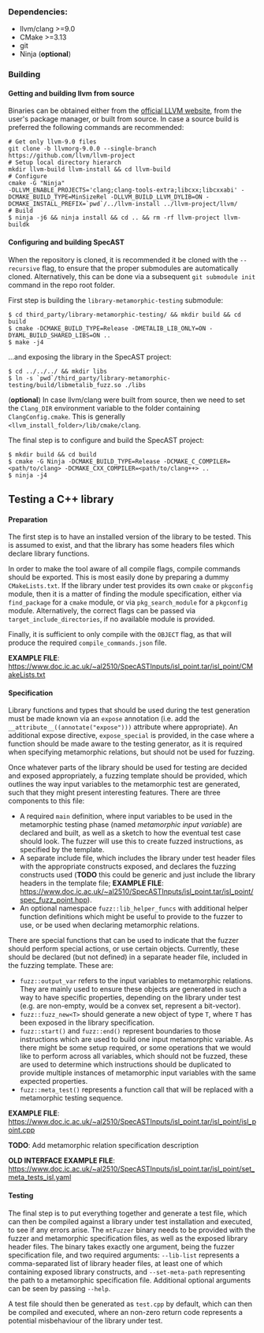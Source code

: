 ### Dependencies:

* llvm/clang >=9.0
* CMake >=3.13
* git
* Ninja (**optional**)

### Building

#### Getting and building llvm from source

Binaries can be obtained either from the [official LLVM website](http://releases.llvm.org/download.html), from the user's package manager, or built from source. In case a source build is preferred the following commands are recommended:

```
# Get only llvm-9.0 files
git clone -b llvmorg-9.0.0 --single-branch https://github.com/llvm/llvm-project
# Setup local directory hierarch
mkdir llvm-build llvm-install && cd llvm-build
# Configure
cmake -G "Ninja"
-DLLVM_ENABLE_PROJECTS='clang;clang-tools-extra;libcxx;libcxxabi' -DCMAKE_BUILD_TYPE=MinSizeRel -DLLVM_BUILD_LLVM_DYLIB=ON -DCMAKE_INSTALL_PREFIX=`pwd`/../llvm-install ../llvm-project/llvm/
# Build
$ ninja -j6 && ninja install && cd .. && rm -rf llvm-project llvm-buildk
```

#### Configuring and building SpecAST

When the repository is cloned, it is recommended it be cloned with the `--recursive` flag, to ensure that the proper submodules are automatically cloned. Alternatively, this can be done via a subsequent `git submodule init` command in the repo root folder.

First step is building the `library-metamorphic-testing` submodule:

```
$ cd third_party/library-metamorphic-testing/ && mkdir build && cd build
$ cmake -DCMAKE_BUILD_TYPE=Release -DMETALIB_LIB_ONLY=ON -DYAML_BUILD_SHARED_LIBS=ON ..
$ make -j4
```

...and exposing the library in the SpecAST project:

```
$ cd ../../../ && mkdir libs
$ ln -s `pwd`/third_party/library-metamorphic-testing/build/libmetalib_fuzz.so ./libs
```

(**optional**) In case llvm/clang were built from source, then we need to set the `Clang_DIR` environment variable to the folder containing `ClangConfig.cmake`. This is generally `<llvm_install_folder>/lib/cmake/clang`.

The final step is to configure and build the SpecAST project:

```
$ mkdir build && cd build
$ cmake -G Ninja -DCMAKE_BUILD_TYPE=Release -DCMAKE_C_COMPILER=<path/to/clang> -DCMAKE_CXX_COMPILER=<path/to/clang++> ..
$ ninja -j4
```

## Testing a C++ library

#### Preparation

The first step is to have an installed version of the library to be tested. This
is assumed to exist, and that the library has some headers files which declare
library functions.

In order to make the tool aware of all compile flags, compile
commands should be exported. This is most easily done by preparing a dummy
`CMakeLists.txt`. If the library under test provides its own `cmake` or
`pkgconfig` module, then it is a matter of finding the module specification,
either via `find_package` for a `cmake` module, or via `pkg_search_module` for a
`pkgconfig` module. Alternatively, the correct flags can be passed via
`target_include_directories`, if no available module is provided.

Finally, it is sufficient to only compile with the `OBJECT` flag, as that will
produce the required `compile_commands.json` file.

**EXAMPLE FILE**: https://www.doc.ic.ac.uk/~al2510/SpecASTInputs/isl_point.tar/isl_point/CMakeLists.txt

#### Specification

Library functions and types that should be used during the test generation must
be made known via an `expose` annotation (i.e. add the
`__attribute__((annotate("expose")))` attribute where appropriate). An
additional expose directive, `expose_special` is provided, in the case where a
function should be made aware to the testing generator, as it is required when
specifying metamorphic relations, but should not be used for fuzzing.

Once whatever parts of the library should be used for testing are decided and
exposed appropriately, a fuzzing template should be provided, which outlines the way input variables to the metamorphic test are generated, such that they might present interesting features. There are three components to this file:

* A required `main` definition, where input variables to be used in the metamorphic testing phase (named *metamorphic input variable*) are declared and built, as well as a sketch to how the eventual test case should look. The fuzzer will use this to create fuzzed instructions, as specified by the template.
* A separate include file, which includes the library under test header files with the appropriate constructs exposed, and declares the fuzzing constructs used (**TODO** this could be generic and just include the library headers in the template file; **EXAMPLE FILE**: https://www.doc.ic.ac.uk/~al2510/SpecASTInputs/isl_point.tar/isl_point/spec_fuzz_point.hpp).
* An optional namespace `fuzz::lib_helper_funcs` with additional helper function definitions which might be useful to provide to the fuzzer to use, or be used when declaring metamorphic relations.


There are special functions that can be used to indicate that the fuzzer should
perform special actions, or use certain objects. Currently, these should be declared (but not defined) in a separate header file, included in the fuzzing template. These are:

* `fuzz::output_var` refers to the input variables to metamorphic relations. They are mainly used to ensure these objects are generated in such a way to have specific properties, depending on the library under test (e.g. are non-empty, would be a convex set, represent a bit-vector).
* `fuzz::fuzz_new<T>` should generate a new object of type `T`, where `T` has been exposed in the library specification.
* `fuzz::start()` and `fuzz::end()` represent boundaries to those instructions which are used to build one input metamorphic variable. As there might be some setup required, or some operations that we would like to perform across all variables, which should not be fuzzed, these are used to determine which instructions should be duplicated to provide multiple instances of metamorphic input variables with the same expected properties.
* `fuzz::meta_test()` represents a function call that will be replaced with a metamorphic testing sequence.

**EXAMPLE FILE**: https://www.doc.ic.ac.uk/~al2510/SpecASTInputs/isl_point.tar/isl_point/isl_point.cpp

**TODO**: Add metamorphic relation specification description

**OLD INTERFACE EXAMPLE FILE**: https://www.doc.ic.ac.uk/~al2510/SpecASTInputs/isl_point.tar/isl_point/set_meta_tests_isl.yaml

#### Testing

The final step is to put everything together and generate a test file, which can
then be compiled against a library under test installation and executed, to see
if any errors arise. The `mtFuzzer` binary needs to be provided with the fuzzer
and metamorphic specification files, as well as the exposed library header
files. The binary takes exactly one argument, being the fuzzer specification
file, and two required arguments: `--lib-list` represents a comma-separated list
of library header files, at least one of which containing exposed library
constructs, and `--set-meta-path` representing the path to a metamorphic
specification file. Additional optional arguments can be seen by passing
`--help`.

A test file should then be generated as `test.cpp` by default, which can then be
compiled and executed, where an non-zero return code represents a potential
misbehaviour of the library under test.
